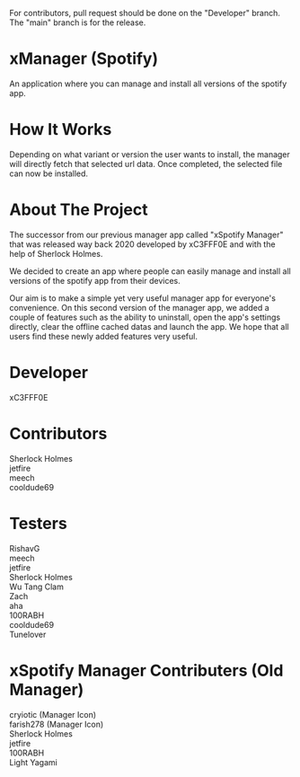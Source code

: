 For contributors, pull request should be done on the "Developer" branch. The "main" branch is for the release.

# xManager (Spotify)

An application where you can manage and install all versions of the spotify app.

# How It Works

Depending on what variant or version the user wants to install, the manager will directly fetch that selected url data. Once completed, the selected file can now be installed.

# About The Project

The successor from our previous manager app called "xSpotify Manager" that was released way back 2020 developed by xC3FFF0E and with the help of Sherlock Holmes.

We decided to create an app where people can easily manage and install all versions of the spotify app from their devices.  

Our aim is to make a simple yet very useful manager app for everyone's convenience. On this second version of the manager app, we added a couple of features such as the ability to uninstall, open the app's settings directly, clear the offline cached datas and launch the app. We hope that all users find these newly added features very useful.

# Developer

xC3FFF0E 

# Contributors  

Sherlock Holmes  
jetfire  
meech  
cooldude69  

# Testers  

RishavG  
meech  
jetfire  
Sherlock Holmes  
Wu Tang Clam  
Zach  
aha  
100RABH  
cooldude69  
Tunelover  

# xSpotify Manager Contributers (Old Manager)  

cryiotic (Manager Icon)  
farish278 (Manager Icon)  
Sherlock Holmes  
jetfire  
100RABH  
Light Yagami  
